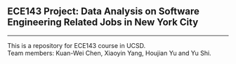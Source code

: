 ## ECE143 Project: Data Analysis on Software Engineering Related Jobs in New York City
- - - -
This is a repository for ECE143 course in UCSD.  
Team members: Kuan-Wei Chen, Xiaoyin Yang, Houjian Yu and Yu Shi.
